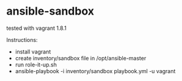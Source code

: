 # ansible-sandbox

tested with vagrant 1.8.1

Instructions:

* install vagrant
* create inventory/sandbox file in /opt/ansible-master
* run role-it-up.sh
* ansible-playbook -i inventory/sandbox playbook.yml -u vagrant

